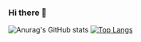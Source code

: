 ### Hi there 👋
![Anurag's GitHub stats](https://github-readme-stats.vercel.app/api?username=lorenzopalazzesi&count_private=true&theme=dark)
[![Top Langs](https://github-readme-stats.vercel.app/api/top-langs/?username=lorenzopalazzesi&layout=compact)](https://github.com/anuraghazra/github-readme-stats)

<!--
**lorenzopalazzesi/lorenzopalazzesi** is a ✨ _special_ ✨ repository because its `README.md` (this file) appears on your GitHub profile.

Here are some ideas to get you started:

- 🔭 I’m currently working on ...
- 🌱 I’m currently learning ...
- 👯 I’m looking to collaborate on ...
- 🤔 I’m looking for help with ...
- 💬 Ask me about ...
- 📫 How to reach me: ...
- 😄 Pronouns: ...
- ⚡ Fun fact: ...
-->
